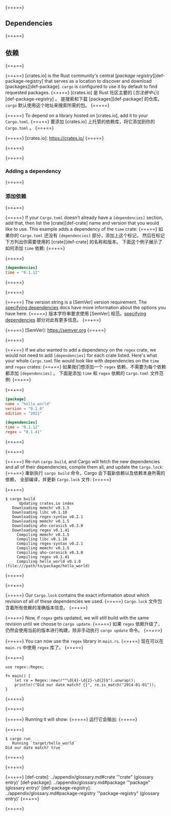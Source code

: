 {==+==}
## Dependencies
{==+==}
## 依赖
{==+==}

{==+==}
[crates.io] is the Rust community's central [*package registry*][def-package-registry]
that serves as a location to discover and download
[packages][def-package]. `cargo` is configured to use it by default to find
requested packages.
{==+==}
[crates.io] 是 Rust 社区主要的 [*包注册中心*][def-package-registry] 。
是搜索和下载 [packages][def-package] 的仓库。 `cargo` 默认使用这个地址来搜索所需的包。
{==+==}

{==+==}
To depend on a library hosted on [crates.io], add it to your `Cargo.toml`.
{==+==}
要添加 [crates.io] 上托管的依赖库，将它添加到你的 `Cargo.toml` 。
{==+==}

{==+==}
[crates.io]: https://crates.io/
{==+==}

{==+==}

{==+==}
### Adding a dependency
{==+==}
### 添加依赖
{==+==}


{==+==}
If your `Cargo.toml` doesn't already have a `[dependencies]` section, add
that, then list the [crate][def-crate] name and version that you would like to
use. This example adds a dependency of the `time` crate:
{==+==}
如果你的 `Cargo.toml` 还没有 `[dependencies]` 部分，添加上这个标记，
然后在标记下方列出你需要使用的 [crate][def-crate] 的名称和版本。
下面这个例子展示了如何添加 `time` 依赖:
{==+==}


{==+==}
```toml
[dependencies]
time = "0.1.12"
```
{==+==}

{==+==}


{==+==}
The version string is a [SemVer] version requirement. The [specifying
dependencies](../reference/specifying-dependencies.md) docs have more information about
the options you have here.
{==+==}
版本字符串要求使用 [SemVer] 规范。[specifying dependencies](../reference/specifying-dependencies.md) 部分对此有更多信息。
{==+==}


{==+==}
[SemVer]: https://semver.org
{==+==}

{==+==}


{==+==}
If we also wanted to add a dependency on the `regex` crate, we would not need
to add `[dependencies]` for each crate listed. Here's what your whole
`Cargo.toml` file would look like with dependencies on the `time` and `regex`
crates:
{==+==}
如果我们想添加一个 `regex` 依赖，不需要为每个依赖都添加 `[dependencies]` 。
下面是添加 `time` 和 `regex` 依赖的 `Cargo.toml` 文件范例:
{==+==}


{==+==}
```toml
[package]
name = "hello_world"
version = "0.1.0"
edition = "2021"

[dependencies]
time = "0.1.12"
regex = "0.1.41"
```
{==+==}

{==+==}


{==+==}
Re-run `cargo build`, and Cargo will fetch the new dependencies and all of
their dependencies, compile them all, and update the `Cargo.lock`:
{==+==}
重新执行 `cargo build` 命令，Cargo 会下载新依赖以及依赖本身所需的依赖，
全部编译，并更新 `Cargo.lock` 文件:
{==+==}


{==+==}
```console
$ cargo build
      Updating crates.io index
   Downloading memchr v0.1.5
   Downloading libc v0.1.10
   Downloading regex-syntax v0.2.1
   Downloading memchr v0.1.5
   Downloading aho-corasick v0.3.0
   Downloading regex v0.1.41
     Compiling memchr v0.1.5
     Compiling libc v0.1.10
     Compiling regex-syntax v0.2.1
     Compiling memchr v0.1.5
     Compiling aho-corasick v0.3.0
     Compiling regex v0.1.41
     Compiling hello_world v0.1.0 (file:///path/to/package/hello_world)
```
{==+==}

{==+==}


{==+==}
Our `Cargo.lock` contains the exact information about which revision of all of
these dependencies we used.
{==+==}
`Cargo.lock` 文件包含着所有依赖的准确版本信息。
{==+==}


{==+==}
Now, if `regex` gets updated, we will still build with the same revision until
we choose to `cargo update`.
{==+==}
如果 `regex` 依赖升级了，仍然会使用当前的版本进行构建，除非手动执行 `cargo update` 命令。
{==+==}


{==+==}
You can now use the `regex` library in `main.rs`.
{==+==}
现在可以在 `main.rs` 中使用 `regex` 库了。
{==+==}


{==+==}
```rust,ignore
use regex::Regex;

fn main() {
    let re = Regex::new(r"^\d{4}-\d{2}-\d{2}$").unwrap();
    println!("Did our date match? {}", re.is_match("2014-01-01"));
}
```
{==+==}

{==+==}


{==+==}
Running it will show:
{==+==}
运行它会输出:
{==+==}

{==+==}
```console
$ cargo run
   Running `target/hello_world`
Did our date match? true
```
{==+==}

{==+==}

{==+==}
[def-crate]:             ../appendix/glossary.md#crate             '"crate" (glossary entry)'
[def-package]:           ../appendix/glossary.md#package           '"package" (glossary entry)'
[def-package-registry]:  ../appendix/glossary.md#package-registry  '"package-registry" (glossary entry)'
{==+==}

{==+==}
